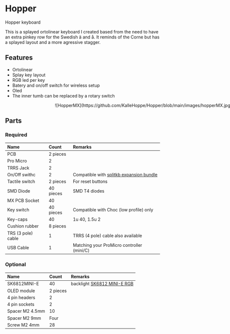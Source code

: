 # Hopper
Hopper keyboard

This is a splayed ortolinear keyboard I created based from the need to have an extra pinkey row for the Swedish ä and å. 
It reminds of the Corne but has a splayed layout and a more agressive stagger.

## Features
- Ortolinear
- Splay key layout
- RGB led per key
- Batery and on/off switch for wireless setup
- Oled
- The inner tumb can be replaced by a rotary switch
<div align="center" style="width:900px;">
 ![HopperMX](https://github.com/KalleHoppe/Hopper/blob/main/images/hopperMX.jpg)
 </div>

## Parts

### Required

| Name | Count | Remarks |
|:-|:-|:-|
| PCB | 2 pieces | |
| Pro Micro | 2 | |
| TRRS Jack | 2 | |
| On/Off swithc | 2 | Compatible with [splitkb expansion bundle](https://splitkb.com/collections/keyboard-parts/products/wireless-controller-expansion-bundle)|
| Tactile switch | 2 pieces | For reset buttons |
| SMD Diode | 40 pieces | SMD T4 diodes |
| MX PCB Socket | 40 | |
| Key switch | 40 pieces | Compatible with Choc (low profile) only |
| Key-caps | 40 | 1u 40, 1.5u 2 |
| Cushion rubber | 8 pieces | |
| TRS (3 pole) cable | 1 | TRRS (4 pole) cable also available |
| USB Cable | 1 | Matching your ProMicro controller (mini/C) |

### Optional

| Name | Count | Remarks |
|:-|:-|:-|
| SK6812MINI-E | 40 | backlight [SK6812 MINI-E RGB](https://www.aliexpress.com/item/)|
| OLED module | 2 pieces | |
| 4 pin headers | 2 | |
| 4 pin sockets | 2 | |
| Spacer M2 4.5mm | 10 | |
| Spacer M2 9mm | Four | |
| Screw M2 4mm | 28 | |
